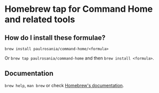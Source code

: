 # Homebrew tap for Command Home and related tools

## How do I install these formulae?

`brew install paulrosania/command-home/<formula>`

Or `brew tap paulrosania/command-home` and then `brew install <formula>`.

## Documentation

`brew help`, `man brew` or check [Homebrew's documentation](https://docs.brew.sh).
